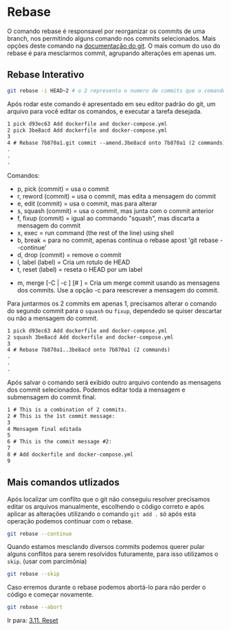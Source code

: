 # Rebase

O comando rebase é responsavel por reorganizar os commits de uma branch, nos permitindo alguns comando nos commits selecionados.
Mais opções deste comando na [documentação do git](https://git-scm.com/docs/git-rebase).
O mais comum do uso do rebase é para mesclarmos commit, agrupando alterações em apenas um.

## Rebase Interativo

```bash
git rebase -i HEAD~2 # o 2 representa o numero de commits que o comando irá buscar para o rebase.
```

Após rodar este comando é apresentado em seu editor padrão do git, um arquivo para você editar os comandos, e executar a tarefa desejada.

```txt
1 pick d93ec63 Add dockerfile and docker-compose.yml
2 pick 3be8acd Add dockerfile and docker-compose.yml
3
4 # Rebase 7b870a1.git commit --amend.3be8acd onto 7b870a1 (2 commands)
.
.
.
```

Comandos:

* p, pick (commit) = usa o commit
* r, reword (commit) = usa o commit, mas edita a mensagem do commit
* e, edit (commit) = usa o commit, mas para alterar
* s, squash (commit) = usa o commit, mas junta com o commit anterior
* f, fixup (commit) = igual ao commando "squash", mas discarta a mensagem do commit
* x, exec <command> = run command (the rest of the line) using shell
* b, break = para no commit, apenas continua o rebase apost 'git rebase --continue'
* d, drop (commit) = remove o commit
* l, label (label) = Cria um rotulo de HEAD
* t, reset (label) = reseta o HEAD por um label
- m, merge [-C | -c ] [# ] = Cria um merge commit usando as mensagens dos commits. Use a opção -c para reescrever a mensagem do commit.

Para juntarmos os 2 commits em apenas 1, precisamos alterar o comando do segundo commit para o `squash` ou `fixup`, dependedo se quiser descartar ou não a mensagem do commit.

```txt
1 pick d93ec63 Add dockerfile and docker-compose.yml
2 squash 3be8acd Add dockerfile and docker-compose.yml
3
4 # Rebase 7b870a1..3be8acd onto 7b870a1 (2 commands)
.
.
.
```

Após salvar o comando será exibido outro arquivo contendo as mensagens dos commit selecionados. Podemos editar toda a mensagem e submensagem do commit final.

```txt
1 # This is a combination of 2 commits.
2 # This is the 1st commit message:
3
4 Mensagem final editada
5
6 # This is the commit message #2:
7
8 # Add dockerfile and docker-compose.yml
9
```

## Mais comandos utlizados

Após localizar um conflito que o git não conseguiu resolver precisamos editar os arquivos manualmente, escolhendo o código correto e após aplicar as alterações utilizando o comando `git add .` só após esta operação podemos continuar com o rebase.

```bash
git rebase --continue
```

Quando estamos mesclando diversos commits podemos querer pular alguns conflitos para serem resolvidos futuramente, para isso utilizamos o `skip`. (usar com parcimônia)

```bash
git rebase --skip
```

Caso erremos durante o rebase podemos abortá-lo para não perder o código e começar novamente.

```bash
git rebase --abort
```

Ir para: [3.11. Reset](../3-comandos/reset.md)